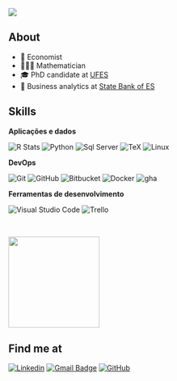 ![](https://komarev.com/ghpvc/?username=albersonmiranda)

## About

- 💸 Economist
- 👨🏽‍💻 Mathematician
- 🎓 PhD candidate at [UFES](https://internacional.ufes.br/en/home)
- 🏦 Business analytics at [State Bank of ES](https://www.banestes.com.br/)

## Skills

**Aplicações e dados**

![R Stats](https://img.shields.io/badge/-333333?style=flat&logo=R&logoColor=276DC2) ![Python](https://img.shields.io/badge/-Python-333333?style=flat&logo=python&logoColor=FFDE57) ![Sql Server](https://img.shields.io/badge/SQL%20Server-333333?style=flat&logo=microsoft-sql-server) ![TeX](https://img.shields.io/badge/-Latex-333333?style=flat&logo=latex&logoColor=008080) ![Linux](https://img.shields.io/badge/-Linux-333333?style=flat&logo=linux)

**DevOps**

![Git](https://img.shields.io/badge/-Git-333333?style=flat&logo=git) ![GitHub](https://img.shields.io/badge/-GitHub-333333?style=flat&logo=github) ![Bitbucket](https://img.shields.io/badge/-Bitbucket-333333?style=flat&logo=bitbucket&logoColor=1a74ed) ![Docker](https://img.shields.io/badge/-Docker-333333?style=flat&logo=docker) ![gha](https://img.shields.io/badge/Github-Actions-e05d44?style=flat)

**Ferramentas de desenvolvimento**

![Visual Studio Code](https://img.shields.io/badge/-Visual%20Studio%20Code-333333?style=flat&logo=visual-studio-code&logoColor=007ACC) ![Trello](https://img.shields.io/badge/-Trello-333333?style=flat&logo=trello&logoColor=007ACC)

<br/>

<a href="https://github.com/albersonmiranda" title="Perfil do Iuri"> <img src="https://github-readme-stats.vercel.app/api?username=albersonmiranda&amp;theme=dracula&amp;show_icons=true" height="180em"/> </a>

## Find me at

[![Linkedin](https://img.shields.io/badge/-albersonmiranda-blue?style=flat-square&logo=Linkedin&logoColor=white&link=https://www.linkedin.com/in/albersonmiranda/)](https://www.linkedin.com/in/albersonmiranda/) [![Gmail Badge](https://img.shields.io/badge/-albersonmiranda@gmail.com-3e65cf?style=flat-square&logo=Gmail&link=mailto:albersonmiranda@gmail.com)](mailto:albersonmiranda@gmail.com) [![GitHub](https://img.shields.io/github/followers/albersonmiranda?label=follow&style=social)](https://github.com/albersonmiranda)
